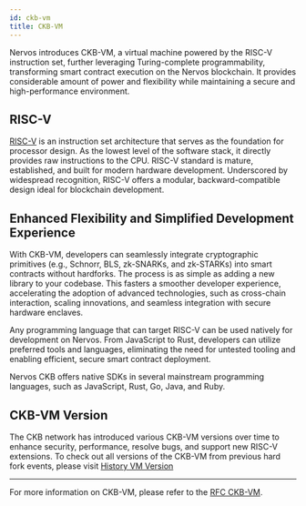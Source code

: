 ```yaml
---
id: ckb-vm
title: CKB-VM
---
```


Nervos introduces CKB-VM, a virtual machine powered by the RISC-V instruction set, further leveraging Turing-complete programmability, transforming smart contract execution on the Nervos blockchain. It provides considerable amount of power and flexibility while maintaining a secure and high-performance environment.

## RISC-V

[RISC-V](https://riscv.org/) is an instruction set architecture that serves as the foundation for processor design. As the lowest level of the software stack, it directly provides raw instructions to the CPU. RISC-V standard is mature, established, and built for modern hardware development. Underscored by widespread recognition, RISC-V offers a modular, backward-compatible design ideal for blockchain development.

## Enhanced Flexibility and Simplified Development Experience

With CKB-VM, developers can seamlessly integrate cryptographic primitives (e.g., Schnorr, BLS, zk-SNARKs, and zk-STARKs) into smart contracts without hardforks. The process is as simple as adding a new library to your codebase. This fasters a smoother developer experience, accelerating the adoption of advanced technologies, such as cross-chain interaction, scaling innovations, and seamless integration with secure hardware enclaves.

Any programming language that can target RISC-V can be used natively for development on Nervos. From JavaScript to Rust, developers can utilize preferred tools and languages, eliminating the need for untested tooling and enabling efficient, secure smart contract deployment.

Nervos CKB offers native SDKs in several mainstream programming languages, such as JavaScript, Rust, Go, Java, and Ruby.

## CKB-VM Version

The CKB network has introduced various CKB-VM versions over time to enhance security, performance, resolve bugs, and support new RISC-V extensions. To check out all versions of the CKB-VM from previous hard fork events, please visit [History VM Version](/docs/history-and-hard-forks/history-vm-version)

---

For more information on CKB-VM, please refer to the [RFC CKB-VM](https://github.com/nervosnetwork/rfcs/blob/master/rfcs/0003-ckb-vm/0003-ckb-vm.md).
